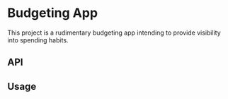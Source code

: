 # Budgeting App

This project is a rudimentary budgeting app intending to provide visibility into spending habits.

## API

## Usage

